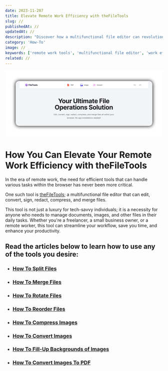 ```yaml
---
date: 2023-11-207
title: Elevate Remote Work Efficiency with theFileTools
slug: //
publishedAt: //
updatedAt: //
description: "Discover how a multifunctional file editor can revolutionize your remote work experience.."
category: 'How-To'
image: //
keywords: ['remote work tools', 'multifunctional file editor', 'work efficiency', 'document management', 'time-saving tools', 'productivity enhancement']
related: //
---
```


![](./media/home.png)

# How You Can Elevate Your Remote Work Efficiency with theFileTools

In the era of remote work, the need for efficient tools that can handle various tasks within the browser has never been more critical.  

One such tool is [theFileTools](https://www.thefiletools.com/); a multifunctional file editor that can edit, convert, sign, redact, compress, and merge files.

This tool is not just a luxury for tech-savvy individuals; it is a necessity for anyone who needs to manage documents, images, and other files in their daily tasks. Whether you're a freelancer, a small business owner, or a remote worker, this tool can streamline your workflow, save you time, and enhance your productivity.

## Read the articles below to learn how to use any of the tools you desire:

- ### [How To Split Files](./how_to/how_to_split_files.md)

- ### [How To Merge Files](./how_to/how_to_merge_files.md)

- ### [How To Rotate Files](./how_to/how_to_rotate_files.md)

- ### [How To Reorder Files](./how_to/how_to_reorder_files.md)

- ### [How To Compress Images](./how_to/how_to_compress_images.md)

- ### [How To Convert Images](./how_to/how_to_convert_images.md)

- ### [How To Fill-Up Backgrounds of Images](./how_to/how_to_fill-up_background_of_images.md)

- ### [How To Convert Images To PDF](./how_to/how_to_convert_images_to_pdf.md)

